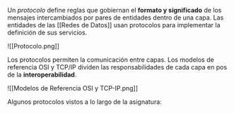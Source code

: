 Un *protocolo* define reglas que gobiernan el **formato y significado** de los mensajes intercambiados por pares de entidades dentro de una capa. Las entidades de las [[Redes de Datos]] usan protocolos para implementar la definición de sus servicios.

![[Protocolo.png]]

Los protocolos permiten la comunicación entre capas. Los modelos de referencia OSI y TCP/IP dividen las responsabilidades de cada capa en pos de la **interoperabilidad**.

![[Modelos de Referencia OSI y TCP-IP.png]]

Algunos protocolos vistos a lo largo de la asignatura:

